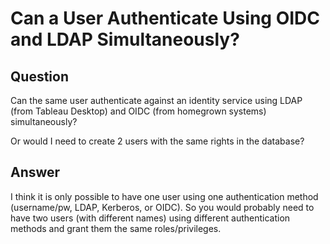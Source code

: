 # Can a User Authenticate Using OIDC and LDAP Simultaneously?

## Question
Can the same user authenticate against an identity service using LDAP (from Tableau Desktop) and OIDC (from homegrown systems) simultaneously?

Or would I need to create 2 users with the same rights in the database?

## Answer
I think it is only possible to have one user using one authentication method (username/pw, LDAP, Kerberos, or OIDC). So you would probably need to have two users (with different names) using different authentication methods and grant them the same roles/privileges.